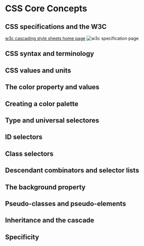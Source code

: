# CSS Core Concepts

## CSS specifications and the W3C

[w3c cascading style sheets home page](https://www.w3.org/Style/CSS/)
![w3c specification page](./images/w3c-stylesheets.gif)

## CSS syntax and terminology

## CSS values and units

## The color property and values

## Creating a color palette

## Type and universal selectores

## ID selectors

## Class selectors

## Descendant combinators and selector lists

## The background property

## Pseudo-classes and pseudo-elements

## Inheritance and the cascade

## Specificity
